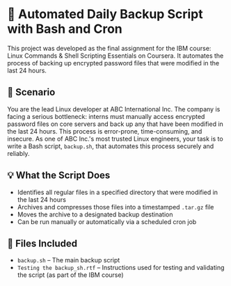 # 🔐 Automated Daily Backup Script with Bash and Cron

This project was developed as the final assignment for the IBM course: Linux Commands & Shell Scripting Essentials on Coursera. It automates the process of backing up 
encrypted password files that were modified in the last 24 hours.


## 🧾 Scenario

You are the lead Linux developer at ABC International Inc. The company is facing a serious bottleneck: interns must manually access encrypted password files
on core servers and back up any that have been modified in the last 24 hours. This process is error-prone, time-consuming, and insecure.
As one of ABC Inc.'s most trusted Linux engineers, your task is to write a Bash script, `backup.sh`, that automates this process securely and reliably.



## 💡 What the Script Does

- Identifies all regular files in a specified directory that were modified in the last 24 hours
- Archives and compresses those files into a timestamped `.tar.gz` file
- Moves the archive to a designated backup destination
- Can be run manually or automatically via a scheduled cron job



## 📂 Files Included

- `backup.sh` – The main backup script
- `Testing the backup_sh.rtf` – Instructions used for testing and validating the script (as part of the IBM course)

